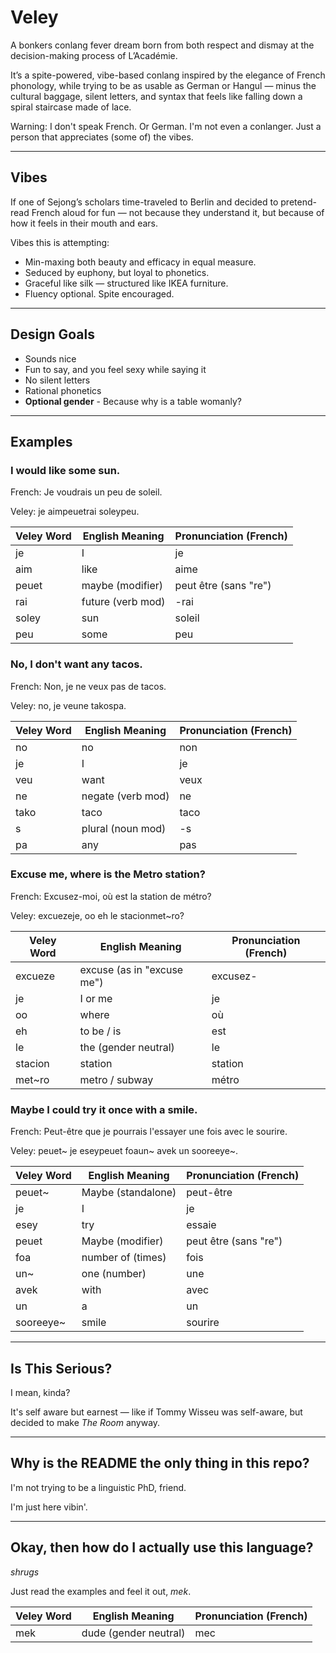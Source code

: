 # Veley

A bonkers conlang fever dream born from both respect and dismay at the decision-making process of L’Académie.

It’s a spite-powered, vibe-based conlang inspired by the elegance of French phonology, while trying to be as usable as German or Hangul — minus the cultural baggage, silent letters, and syntax that feels like falling down a spiral staircase made of lace.

Warning: I don't speak French. Or German. I'm not even a conlanger. Just a person that appreciates (some of) the vibes.

---
## **Vibes**

If one of Sejong’s scholars time-traveled to Berlin and decided to pretend-read French aloud for fun — not because they understand it, but because of how it feels in their mouth and ears.

Vibes this is attempting:
* Min-maxing both beauty and efficacy in equal measure.
* Seduced by euphony, but loyal to phonetics.
* Graceful like silk — structured like IKEA furniture.
* Fluency optional. Spite encouraged.

---
## **Design Goals**

- Sounds nice
- Fun to say, and you feel sexy while saying it
- No silent letters
- Rational phonetics
- **Optional gender** - Because why is a table womanly?

---
## **Examples**

### I would like some sun.
French: Je voudrais un peu de soleil.

Veley: je aimpeuetrai soleypeu.

| Veley Word | English Meaning   | Pronunciation (French) |
| ---------- | ----------------- | ---------------------- |
| je         | I                 | je                     |
| aim        | like              | aime                   |
| peuet      | maybe (modifier)  | peut être (sans "re")  |
| rai        | future (verb mod) | -rai                   |
| soley      | sun               | soleil                 |
| peu        | some              | peu                    |

### No, I don't want any tacos.
French: Non, je ne veux pas de tacos.

Veley: no, je veune takospa.

| Veley Word | English Meaning   | Pronunciation (French) |
| ---------- | ----------------- | ---------------------- |
| no         | no                | non                    |
| je         | I                 | je                     |
| veu        | want              | veux                   |
| ne         | negate (verb mod) | ne                     |
| tako       | taco              | taco                   |
| s          | plural (noun mod) | -s                     |
| pa         | any               | pas                    |

### Excuse me, where is the Metro station?
French: Excusez-moi, où est la station de métro?

Veley: excuezeje, oo eh le stacionmet~ro?

| Veley Word | English Meaning            | Pronunciation (French) |
| ---------- | -------------------------- | ---------------------- |
| excueze    | excuse (as in "excuse me") | excusez-               |
| je         | I or me                    | je                     |
| oo         | where                      | où                     |
| eh         | to be / is                 | est                    |
| le         | the (gender neutral)       | le                     |
| stacion    | station                    | station                |
| met~ro     | metro / subway             | métro                  |

### Maybe I could try it once with a smile.
French: Peut-être que je pourrais l'essayer une fois avec le sourire.

Veley: peuet~ je eseypeuet foaun~ avek un sooreeye~.

| Veley Word | English Meaning    | Pronunciation (French) |
| ---------- | ------------------ | ---------------------- |
| peuet~     | Maybe (standalone) | peut-être              |
| je         | I                  | je                     |
| esey       | try                | essaie                 |
| peuet      | Maybe (modifier)   | peut être (sans "re")  |
| foa        | number of (times)  | fois                   |
| un~        | one (number)       | une                    |
| avek       | with               | avec                   |
| un         | a                  | un                     |
| sooreeye~  | smile              | sourire                |

---
## Is This Serious?
I mean, kinda?

It's self aware but earnest — like if Tommy Wisseu was self-aware, but decided to make _The Room_ anyway.

---
## Why is the README the only thing in this repo?
I'm not trying to be a linguistic PhD, friend.

I'm just here vibin'.

---
## Okay, then how do I actually use this language?
*shrugs*

Just read the examples and feel it out, _mek_.

| Veley Word | English Meaning       | Pronunciation (French) |
| ---------- | --------------------- | ---------------------- |
| mek        | dude (gender neutral) | mec                    |
